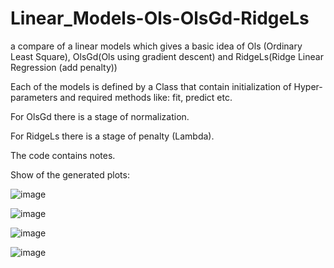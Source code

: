 # Linear_Models-Ols-OlsGd-RidgeLs

a compare of a linear models which gives a basic idea of Ols (Ordinary Least Square), OlsGd(Ols using gradient descent) and RidgeLs(Ridge Linear Regression (add penalty))

Each of the models is defined by a Class that contain initialization of Hyper-parameters and required methods like: fit, predict etc.

For OlsGd there is a stage of normalization.

For RidgeLs there is a stage of penalty (Lambda).

The code contains notes.

Show of the generated plots:

![image](https://user-images.githubusercontent.com/121183138/209964871-82a1796b-b049-4511-8b76-44db503e3400.png)

![image](https://user-images.githubusercontent.com/121183138/209964841-67c84ecd-5e96-4cfd-97bf-7cd9ffcf1cdf.png)

![image](https://user-images.githubusercontent.com/121183138/209964937-7c54374a-c190-4b00-98b8-80aa195f034b.png)

![image](https://user-images.githubusercontent.com/121183138/209965008-65274070-be67-4168-981b-77e98bc1ee67.png)



